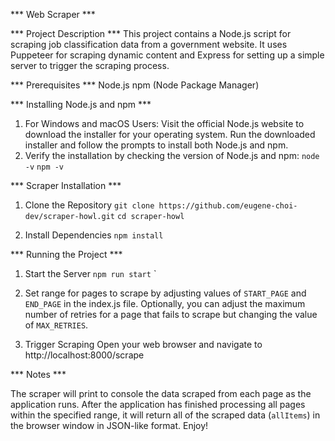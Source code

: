 *** Web Scraper ***

*** Project Description ***
This project contains a Node.js script for scraping job classification data from a government website. It uses Puppeteer for scraping dynamic content and Express for setting up a simple server to trigger the scraping process.

*** Prerequisites ***
Node.js
npm (Node Package Manager)

*** Installing Node.js and npm ***
1. For Windows and macOS Users:
    Visit the official Node.js website to download the installer for your operating system.
    Run the downloaded installer and follow the prompts to install both Node.js and npm.
2. Verify the installation by checking the version of Node.js and npm:
    `node -v`
    `npm -v`

*** Scraper Installation ***
1. Clone the Repository
    `git clone https://github.com/eugene-choi-dev/scraper-howl.git`
    `cd scraper-howl`

2. Install Dependencies
    `npm install`

*** Running the Project ***
1. Start the Server
    `npm run start`
`
2. Set range for pages to scrape by adjusting values of `START_PAGE` and `END_PAGE` in the index.js file. Optionally, you can adjust the maximum number of retries for a page that fails to scrape but changing the value of `MAX_RETRIES`.

3. Trigger Scraping
    Open your web browser and navigate to http://localhost:8000/scrape

*** Notes ***

The scraper will print to console the data scraped from each page as the application runs. After the application has finished processing all pages within the specified range, it will return all of the scraped data (`allItems`) in the browser window in JSON-like format. Enjoy!